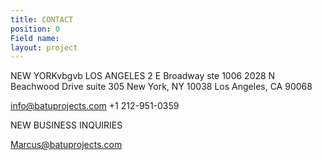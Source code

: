 ```yaml
---
title: CONTACT
position: 0
Field name: 
layout: project
---
```



NEW YORKvbgvb							LOS ANGELES
2 E Broadway ste 1006 					2028 N Beachwood Drive suite 305
New York, NY 10038						Los Angeles, CA 90068

info@batuprojects.com
+1 212-951-0359


NEW BUSINESS INQUIRIES

Marcus@batuprojects.com 